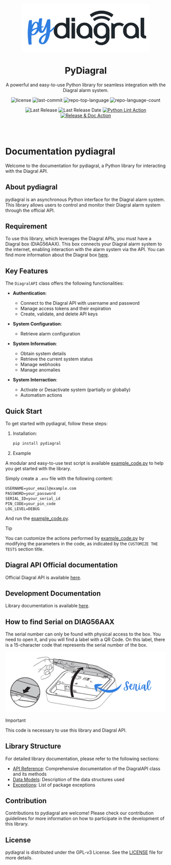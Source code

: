 <p align="center">
  <img src="https://raw.githubusercontent.com/mguyard/pydiagral/main/docs/pydiagral-Logo.png" width="400" />
</p>
<p align="center">
    <h1 align="center">PyDiagral</h1>
</p>
<p align="center">
    A powerful and easy-to-use Python library for seamless integration with the Diagral alarm system.
</p>
<p align="center">
	<img src="https://img.shields.io/github/license/mguyard/pydiagral?style=default&color=0080ff" alt="license">
	<img src="https://img.shields.io/github/last-commit/mguyard/pydiagral?style=default&color=0080ff" alt="last-commit">
	<img src="https://img.shields.io/github/languages/top/mguyard/pydiagral?style=default&color=0080ff" alt="repo-top-language">
	<img src="https://img.shields.io/github/languages/count/mguyard/pydiagral?style=default&color=0080ff" alt="repo-language-count">
<p>
<p align="center">
    <img src="https://img.shields.io/github/v/release/mguyard/pydiagral" alt="Last Release">
    <img src="https://img.shields.io/github/release-date/mguyard/pydiagral" alt="Last Release Date">
    <a href="https://github.com/mguyard/pydiagral/actions/workflows/lint.yaml" target="_blank">
        <img src="https://github.com/mguyard/pydiagral/actions/workflows/lint.yaml/badge.svg" alt="Python Lint Action">
    </a>
    <a href="https://github.com/mguyard/pydiagral/actions/workflows/release_and_doc.yaml" target="_blank">
        <img src="https://github.com/mguyard/pydiagral/actions/workflows/release_and_doc.yaml/badge.svg" alt="Release & Doc Action">
    </a>
<p>
<p align="center">
	<!-- default option, no dependency badges. -->
</p>
<br /><br />

# Documentation pydiagral

Welcome to the documentation for pydiagral, a Python library for interacting with the Diagral API.

## About pydiagral

pydiagral is an asynchronous Python interface for the Diagral alarm system. This library allows users to control and monitor their Diagral alarm system through the official API.

## Requirement

To use this library, which leverages the Diagral APIs, you must have a Diagral box (DIAG56AAX). This box connects your Diagral alarm system to the internet, enabling interaction with the alarm system via the API. You can find more information about the Diagral box [here](https://www.diagral.fr/commande/box-alerte-et-pilotage).

## Key Features

The `DiagralAPI` class offers the following functionalities:

- **Authentication**:

  - Connect to the Diagral API with username and password
  - Manage access tokens and their expiration
  - Create, validate, and delete API keys

- **System Configuration**:

  - Retrieve alarm configuration

- **System Information**:

  - Obtain system details
  - Retrieve the current system status
  - Manage webhooks
  - Manage anomalies

- **System Interraction**:
  - Activate or Desactivate system (partially or globally)
  - Automatism actions

## Quick Start

To get started with pydiagral, follow these steps:

1. Installation:

   ```bash
   pip install pydiagral
   ```

2. Example

A modular and easy-to-use test script is available [example_code.py](https://github.com/mguyard/pydiagral/blob/main/example_code.py) to help you get started with the library.

Simply create a `.env` file with the following content:

```properties
USERNAME=your_email@example.com
PASSWORD=your_password
SERIAL_ID=your_serial_id
PIN_CODE=your_pin_code
LOG_LEVEL=DEBUG
```

And run the [example_code.py](https://github.com/mguyard/pydiagral/blob/main/example_code.py).

> [!TIP]
>
> You can customize the actions performed by [example_code.py](https://github.com/mguyard/pydiagral/blob/main/example_code.py) by modifying the parameters in the code, as indicated by the `CUSTOMIZE THE TESTS` section title.

## Diagral API Official documentation

Official Diagral API is available [here](https://appv3.tt-monitor.com/emerald/redoc).

## Development Documentation

Library documentation is available [here](https://mguyard.github.io/pydiagral/).

## How to find Serial on DIAG56AAX

The serial number can only be found with physical access to the box. You need to open it, and you will find a label with a QR Code.
On this label, there is a 15-character code that represents the serial number of the box.

![How to find your Diagral Serial](docs/how-to-find-diagral-serial.png)

> [!IMPORTANT]
>
> This code is necessary to use this library and Diagral API.

## Library Structure

For detailed library documentation, please refer to the following sections:

- [API Reference](https://mguyard.github.io/pydiagral/api/): Comprehensive documentation of the DiagralAPI class and its methods
- [Data Models](https://mguyard.github.io/pydiagral/models/): Description of the data structures used
- [Exceptions](https://mguyard.github.io/pydiagral/exceptions/): List of package exceptions

## Contribution

Contributions to pydiagral are welcome! Please check our contribution guidelines for more information on how to participate in the development of this library.

## License

pydiagral is distributed under the GPL-v3 License. See the [LICENSE](https://github.com/mguyard/pydiagral/blob/main/LICENSE) file for more details.
